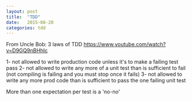 ```yaml
---
layout: post
title:  "TDD"
date:   2015-08-20
categories: tdd
---
```


From Uncle Bob:  3 laws of TDD
https://www.youtube.com/watch?v=D9GQ9nBHhIc

1- not allowed to write production code unless it's to make a failing test pass
2- not allowed to write any more of a unit test than is sufficient to fail (not compiling is failing and you must stop once it fails)
3- not allowed to write any more prod code than is sufficient to pass the one failing unit test

More than one expectation per test is a 'no-no'